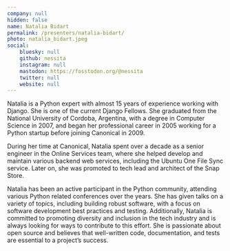 ```yaml
---
company: null
hidden: false
name: Natalia Bidart
permalink: /presenters/natalia-bidart/
photo: natalia_bidart.jpeg
social:
    bluesky: null
    github: nessita
    instagram: null
    mastodon: https://fosstodon.org/@nessita
    twitter: null
    website: null
---
```


Natalia is a Python expert with almost 15 years of experience working with Django. She is one of the current Django Fellows. She graduated from the National University of Cordoba, Argentina, with a degree in Computer Science in 2007, and began her professional career in 2005 working for a Python startup before joining Canonical in 2009.

During her time at Canonical, Natalia spent over a decade as a senior engineer in the Online Services team, where she helped develop and maintain various backend web services, including the Ubuntu One File Sync service. Later on, she was promoted to tech lead and architect of the Snap Store.

Natalia has been an active participant in the Python community, attending various Python related conferences over the years. She has given talks on a variety of topics, including building robust software, with a focus on software development best practices and testing. Additionally, Natalia is committed to promoting diversity and inclusion in the tech industry and is always looking for ways to contribute to this effort. She is passionate about open source and believes that well-written code, documentation, and tests are essential to a project’s success.
